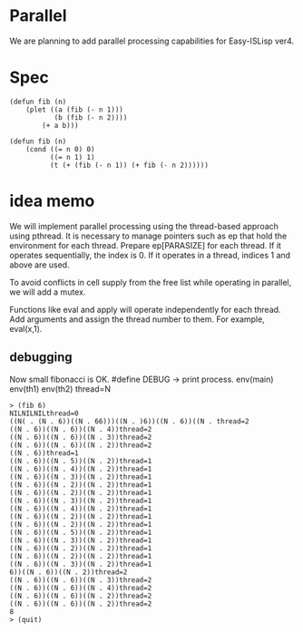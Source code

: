 # Parallel
We are planning to add parallel processing capabilities for Easy-ISLisp ver4.

# Spec

```
(defun fib (n)
    (plet ((a (fib (- n 1)))
           (b (fib (- n 2))))
        (+ a b)))

(defun fib (n)
    (cond ((= n 0) 0)
          ((= n 1) 1)
          (t (+ (fib (- n 1)) (+ fib (- n 2))))))

```

# idea memo
We will implement parallel processing using the thread-based approach using pthread. It is necessary to manage pointers such as ep that hold the environment for each thread. Prepare ep[PARASIZE] for each thread. If it operates sequentially, the index is 0. If it operates in a thread, indices 1 and above are used.

To avoid conflicts in cell supply from the free list while operating in parallel, we will add a mutex.

Functions like eval and apply will operate independently for each thread. Add arguments and assign the thread number to them. For example, eval(x,1).

## debugging
Now small fibonacci is OK.
#define DEBUG -> print process. env(main) env(th1) env(th2) thread=N

```
> (fib 6)
NILNILNILthread=0
((N( . (N . 6))((N . 66)))((N . )6))((N . 6))((N . thread=2
((N . 6))((N . 6))((N . 4))thread=2
((N . 6))((N . 6))((N . 3))thread=2
((N . 6))((N . 6))((N . 2))thread=2
((N . 6))thread=1
((N . 6))((N . 5))((N . 2))thread=1
((N . 6))((N . 4))((N . 2))thread=1
((N . 6))((N . 3))((N . 2))thread=1
((N . 6))((N . 2))((N . 2))thread=1
((N . 6))((N . 2))((N . 2))thread=1
((N . 6))((N . 3))((N . 2))thread=1
((N . 6))((N . 4))((N . 2))thread=1
((N . 6))((N . 2))((N . 2))thread=1
((N . 6))((N . 2))((N . 2))thread=1
((N . 6))((N . 5))((N . 2))thread=1
((N . 6))((N . 3))((N . 2))thread=1
((N . 6))((N . 2))((N . 2))thread=1
((N . 6))((N . 2))((N . 2))thread=1
((N . 6))((N . 3))((N . 2))thread=1
6))((N . 6))((N . 2))thread=2
((N . 6))((N . 6))((N . 3))thread=2
((N . 6))((N . 6))((N . 4))thread=2
((N . 6))((N . 6))((N . 2))thread=2
((N . 6))((N . 6))((N . 2))thread=2
8
> (quit)

```